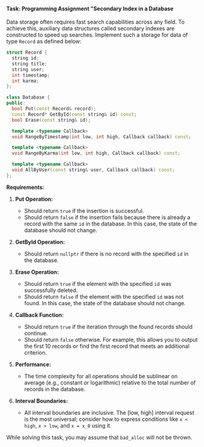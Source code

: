 #### Task: Programming Assignment "Secondary Index in a Database

Data storage often requires fast search capabilities across any field. To achieve this, auxiliary data structures called secondary indexes are constructed to speed up searches. Implement such a storage for data of type `Record` as defined below:

```cpp
struct Record {
  string id;
  string title;
  string user;
  int timestamp;
  int karma;
};

class Database {
public:
  bool Put(const Record& record);
  const Record* GetById(const string& id) const;
  bool Erase(const string& id);

  template <typename Callback>
  void RangeByTimestamp(int low, int high, Callback callback) const;

  template <typename Callback>
  void RangeByKarma(int low, int high, Callback callback) const;

  template <typename Callback>
  void AllByUser(const string& user, Callback callback) const;
};
```

**Requirements:**

1. **Put Operation:**
   - Should return `true` if the insertion is successful.
   - Should return `false` if the insertion fails because there is already a record with the same `id` in the database. In this case, the state of the database should not change.

2. **GetById Operation:**
   - Should return `nullptr` if there is no record with the specified `id` in the database.

3. **Erase Operation:**
   - Should return `true` if the element with the specified `id` was successfully deleted.
   - Should return `false` if the element with the specified `id` was not found. In this case, the state of the database should not change.

4. **Callback Function:**
   - Should return `true` if the iteration through the found records should continue.
   - Should return `false` otherwise. For example, this allows you to output the first 10 records or find the first record that meets an additional criterion.

5. **Performance:**
   - The time complexity for all operations should be sublinear on average (e.g., constant or logarithmic) relative to the total number of records in the database.

6. **Interval Boundaries:**
   - All interval boundaries are inclusive. The [low, high] interval request is the most universal; consider how to express conditions like `x < high`, `x > low`, and `x = x_0` using it.

While solving this task, you may assume that `bad_alloc` will not be thrown.